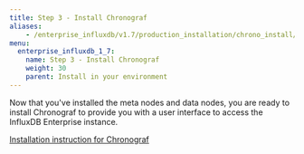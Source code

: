 ```yaml
---
title: Step 3 - Install Chronograf
aliases:
    - /enterprise_influxdb/v1.7/production_installation/chrono_install/
menu:
  enterprise_influxdb_1_7:
    name: Step 3 - Install Chronograf
    weight: 30
    parent: Install in your environment
---
```


Now that you've installed the meta nodes and data nodes, you are ready to install Chronograf
to provide you with a user interface to access the InfluxDB Enterprise instance.

[Installation instruction for Chronograf](/chronograf/latest/introduction/installation/)
